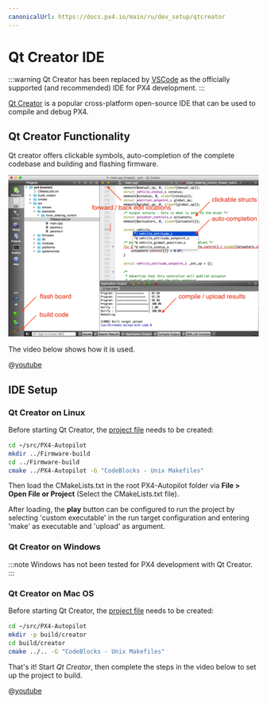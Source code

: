 ```yaml
---
canonicalUrl: https://docs.px4.io/main/ru/dev_setup/qtcreator
---
```


# Qt Creator IDE

:::warning
Qt Creator has been replaced by [VSCode](../dev_setup/vscode.md) as the officially supported (and recommended) IDE for PX4 development.
:::

[Qt Creator](https://www.qt.io/download-open-source) is a popular cross-platform open-source IDE that can be used to compile and debug PX4.

## Qt Creator Functionality

Qt creator offers clickable symbols, auto-completion of the complete codebase and building and flashing firmware.

![](../../assets/toolchain/qtcreator.png)

The video below shows how it is used.

@[youtube](https://www.youtube.com/watch?v=Bkk8zttWxEI&rel=0&vq=hd720)

## IDE Setup

### Qt Creator on Linux

Before starting Qt Creator, the [project file](https://gitlab.kitware.com/cmake/community/-/wikis/doc/cmake/Generator-Specific-Information#codeblocks-generator) needs to be created:

```sh
cd ~/src/PX4-Autopilot
mkdir ../Firmware-build
cd ../Firmware-build
cmake ../PX4-Autopilot -G "CodeBlocks - Unix Makefiles"
```

Then load the CMakeLists.txt in the root PX4-Autopilot folder via **File > Open File or Project** (Select the CMakeLists.txt file).

After loading, the **play** button can be configured to run the project by selecting 'custom executable' in the run target configuration and entering 'make' as executable and 'upload' as argument.

### Qt Creator on Windows

:::note
Windows has not been tested for PX4 development with Qt Creator.
:::

### Qt Creator on Mac OS

Before starting Qt Creator, the [project file](https://gitlab.kitware.com/cmake/community/-/wikis/doc/cmake/Generator-Specific-Information#codeblocks-generator) needs to be created:

```sh
cd ~/src/PX4-Autopilot
mkdir -p build/creator
cd build/creator
cmake ../.. -G "CodeBlocks - Unix Makefiles"
```

That's it! Start *Qt Creator*, then complete the steps in the video below to set up the project to build.

@[youtube](https://www.youtube.com/watch?v=0pa0gS30zNw&rel=0&vq=hd720)
